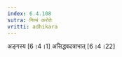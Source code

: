 ```yaml
---
index: 6.4.108
sutra: नित्यं करोतेः
vritti: adhikara
---
```


 अङ्गस्य [6।4।1]  असिद्धवदत्राभात् [6।4।22] 